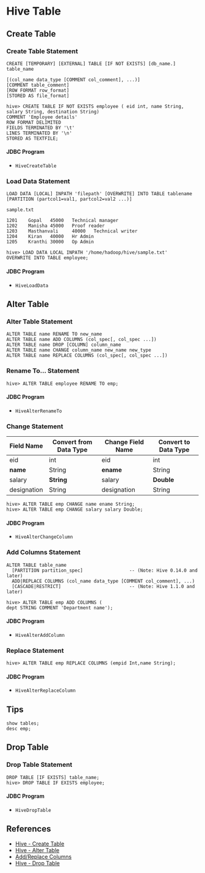 # Hive Table

## Create Table
### Create Table Statement
```
CREATE [TEMPORARY] [EXTERNAL] TABLE [IF NOT EXISTS] [db_name.] table_name

[(col_name data_type [COMMENT col_comment], ...)]
[COMMENT table_comment]
[ROW FORMAT row_format]
[STORED AS file_format]
```
```
hive> CREATE TABLE IF NOT EXISTS employee ( eid int, name String,
salary String, destination String)
COMMENT 'Employee details'
ROW FORMAT DELIMITED
FIELDS TERMINATED BY '\t'
LINES TERMINATED BY '\n'
STORED AS TEXTFILE;
```

#### JDBC Program
- `HiveCreateTable`

### Load Data Statement
```
LOAD DATA [LOCAL] INPATH 'filepath' [OVERWRITE] INTO TABLE tablename
[PARTITION (partcol1=val1, partcol2=val2 ...)]
```

`sample.txt`
```
1201    Gopal   45000   Technical manager
1202    Manisha 45000   Proof reader
1203    Masthanvali     40000   Technical writer
1204    Kiran   40000   Hr Admin
1205    Kranthi 30000   Op Admin
```
```
hive> LOAD DATA LOCAL INPATH '/home/hadoop/hive/sample.txt'
OVERWRITE INTO TABLE employee;
```

#### JDBC Program
- `HiveLoadData`

## Alter Table
### Alter Table Statement
```
ALTER TABLE name RENAME TO new_name
ALTER TABLE name ADD COLUMNS (col_spec[, col_spec ...])
ALTER TABLE name DROP [COLUMN] column_name
ALTER TABLE name CHANGE column_name new_name new_type
ALTER TABLE name REPLACE COLUMNS (col_spec[, col_spec ...])
```

### Rename To… Statement
```
hive> ALTER TABLE employee RENAME TO emp;
```

#### JDBC Program
- `HiveAlterRenameTo`

### Change Statement
Field Name | Convert from Data Type | Change Field Name | Convert to Data Type
---|---|---|---
eid | int | eid | int
**name** | String | **ename** | String
salary | **String** | salary | **Double**
designation | String | designation | String

```
hive> ALTER TABLE emp CHANGE name ename String;
hive> ALTER TABLE emp CHANGE salary salary Double;
```

#### JDBC Program
- `HiveAlterChangeColumn`

### Add Columns Statement
```
ALTER TABLE table_name 
  [PARTITION partition_spec]                 -- (Note: Hive 0.14.0 and later)
  ADD|REPLACE COLUMNS (col_name data_type [COMMENT col_comment], ...)
  [CASCADE|RESTRICT]                         -- (Note: Hive 1.1.0 and later)
```
```
hive> ALTER TABLE emp ADD COLUMNS (
dept STRING COMMENT 'Department name');
```

#### JDBC Program
- `HiveAlterAddColumn`

### Replace Statement
```
hive> ALTER TABLE emp REPLACE COLUMNS (empid Int,name String);
```

#### JDBC Program
- `HiveAlterReplaceColumn`

## Tips
```
show tables;
desc emp;
```

## Drop Table
### Drop Table Statement
```
DROP TABLE [IF EXISTS] table_name;
hive> DROP TABLE IF EXISTS employee;
```

#### JDBC Program
- `HiveDropTable`

## References
- [Hive - Create Table](https://www.tutorialspoint.com/hive/hive_create_table.htm)
- [Hive - Alter Table](https://www.tutorialspoint.com/hive/hive_alter_table.htm)
- [Add/Replace Columns](https://cwiki.apache.org/confluence/display/Hive/LanguageManual+DDL#LanguageManualDDL-Add/ReplaceColumns)
- [Hive - Drop Table](https://www.tutorialspoint.com/hive/hive_drop_table.htm)